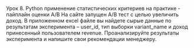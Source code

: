 Урок 8. Python применение статистических критериев на практике - пайплайн оценки A/B
На сайте запущен А/В тест с целью увеличить доход. В приложенном excel файле вы найдете сырые данные по результатам эксперимента – user_id, тип выборки variant_name и доход принесенный пользователем revenue.
Проанализируйте результаты эксперимента и напишите свои рекомендации менеджеру.